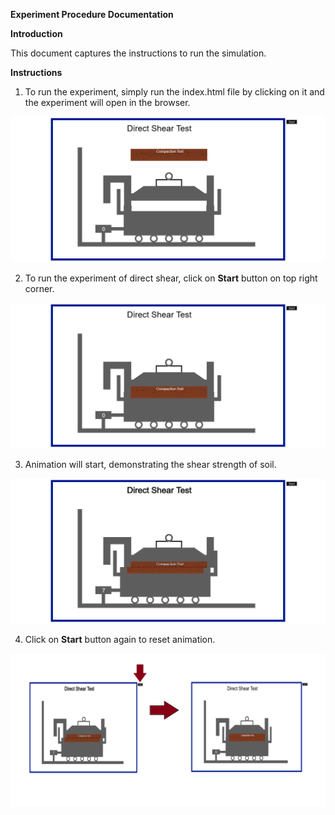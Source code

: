 **Experiment Procedure Documentation**

**Introduction**

This document captures the instructions to run the simulation.

**Instructions**

1. To run the experiment, simply run the index.html file by clicking on it and the experiment will open in the browser.

![](img/1.png)

2. To run the experiment of direct shear, click on **Start** button on top right corner.

![](./img/2.png)

3. Animation will start, demonstrating the shear strength of soil.

![](./img/3.png)

4. Click on **Start** button again to reset animation.

![](./img/4.png)